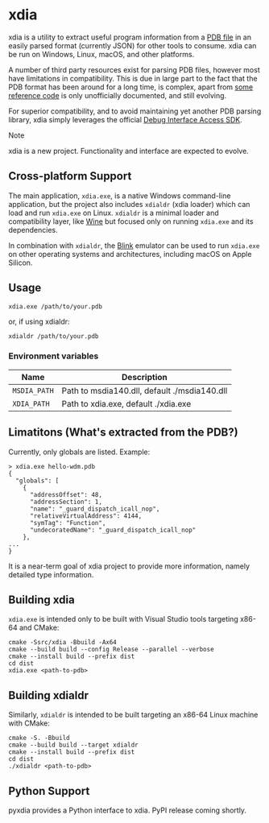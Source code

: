 xdia
====

xdia is a utility to extract useful program information from a [PDB file](https://en.wikipedia.org/wiki/Program_database) in an easily parsed format (currently JSON) for other tools to consume. xdia can be run on Windows, Linux, macOS, and other platforms.

A number of third party resources exist for parsing PDB files, however most have limitations in compatibility. This is due in large part to the fact that the PDB format has been around for a long time, is complex, apart from [some reference code](https://github.com/microsoft/microsoft-pdb) is only unofficially documented, and still evolving.

For superior compatibility, and to avoid maintaining yet another PDB parsing library, xdia simply leverages the official [Debug Interface Access SDK](https://learn.microsoft.com/en-us/visualstudio/debugger/debug-interface-access/debug-interface-access-sdk?view=vs-2022).

> [!NOTE]  
> xdia is a new project. Functionality and interface are expected to evolve.

## Cross-platform Support

The main application, `xdia.exe`, is a native Windows command-line application, but the project also includes `xdialdr` (xdia loader) which can load and run `xdia.exe` on Linux. `xdialdr` is a minimal loader and compatibility layer, like [Wine](https://www.winehq.org/) but focused only on running `xdia.exe` and its dependencies.

In combination with `xdialdr`, the [Blink](https://github.com/jart/blink) emulator can be used to run `xdia.exe` on other operating systems and architectures, including macOS on Apple Silicon.

## Usage

`xdia.exe /path/to/your.pdb`

or, if using xdialdr:

`xdialdr /path/to/your.pdb`

### Environment variables

| Name         | Description                                  |
|--------------|----------------------------------------------|
| `MSDIA_PATH` | Path to msdia140.dll, default ./msdia140.dll |
| `XDIA_PATH`  | Path to xdia.exe, default ./xdia.exe         |

## Limatitons (What's extracted from the PDB?)

Currently, only globals are listed. Example:

```
> xdia.exe hello-wdm.pdb
{
  "globals": [
    {
      "addressOffset": 48,
      "addressSection": 1,
      "name": "_guard_dispatch_icall_nop",
      "relativeVirtualAddress": 4144,
      "symTag": "Function",
      "undecoratedName": "_guard_dispatch_icall_nop"
    },
...
}
```

It is a near-term goal of xdia project to provide more information, namely detailed type information.

## Building xdia

`xdia.exe` is intended only to be built with Visual Studio tools targeting x86-64 and CMake:

```
cmake -Ssrc/xdia -Bbuild -Ax64
cmake --build build --config Release --parallel --verbose
cmake --install build --prefix dist
cd dist
xdia.exe <path-to-pdb>
```

## Building xdialdr

Similarly, `xdialdr` is intended to be built targeting an x86-64 Linux machine with CMake:

```
cmake -S. -Bbuild
cmake --build build --target xdialdr
cmake --install build --prefix dist
cd dist
./xdialdr <path-to-pdb>
```

## Python Support

pyxdia provides a Python interface to xdia. PyPI release coming shortly.

